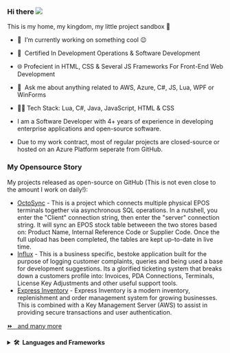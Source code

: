 ### Hi there <a href="http://www.Joelwoods.uk/"><img src="https://media.giphy.com/media/hvRJCLFzcasrR4ia7z/giphy.gif" width="25px"></a>
This is my home, my kingdom, my little project sandbox :rofl:

- 🔭 &nbsp;I’m currently working on something cool :wink:
- 🌱 &nbsp;Certified In Development Operations & Software Development
- 🌐 Profecient in HTML, CSS & Several JS Frameworks For Front-End Web Development
- 💬 &nbsp;Ask me about anything related to AWS, Azure, C#, JS, Lua, WPF or WinForms
- 👨‍💻 Tech Stack: Lua, C#, Java, JavaScript, HTML & CSS

- I am a Software Developer with 4+ years of experience in developing enterprise applications and open-source software.
- Due to my work contract, most of regular projects are closed-source or hosted on an Azure Platform seperate from GitHub.

### My Opensource Story
My projects released as open-source on GitHub (This is not even close to the amount I work on daily!):
- [OctoSync](https://github.com/NebulaFX/OctoSync) - This is a project which connects multiple physical EPOS terminals together via asynchronous SQL operations. In a nutshell, you enter the "Client" connection string, then enter the "server" connection string. It will sync an EPOS stock table betweeen the two stores based on: Product Name, Internal Reference Code or Supplier Code. Once the full upload has been completed, the tables are kept up-to-date in live time.
- [Influx](https://github.com/NebulaFX/PremierEPOS_InfluxTicketing) - This is a business specific, bestoke application built for the purpose of logging customer complaints, queries and being used a base for development suggestions. Its a glorified ticketing system that breaks down a customers profile into: Invoices, PDA Connections, Terminals, License Key Adjustments and other useful support tools.
-  [Express Inventory](https://github.com/NebulaFX/-In-Dev-Express-Inventory) - Express Inventory is a modern inventory, replenishment and order management system for growing businesses. This is combined with a Key Management Server (AWS) to assist in providing secure transactions and user authentication.

[⏩ &nbsp; and many more](https://github.com/NebulaFX?tab=repositories) 

<details>
  <summary><b>🛠️&nbsp;&nbsp;Languages&nbsp;and&nbsp;Frameworks&nbsp;</b></summary>
  <br/>
  <p align="left"> <a href="https://expressjs.com/" target="_blank"> <img src="https://w7.pngwing.com/pngs/925/447/png-transparent-express-js-node-js-javascript-mongodb-node-js-text-trademark-logo.png" alt="express" width="40" height="40"/> </a> <a href="https://cordova.apache.org/" target="_blank"> <a href="https://docs.microsoft.com/en-us/dotnet/csharp/" target="_blank"> <img src="https://pluralsight.imgix.net/paths/path-icons/csharp-e7b8fcd4ce.png" alt="c#" width="40" height="40"/> <a href="https://www.javascript.com/" target="_blank"> <img src="https://raw.githubusercontent.com/devicons/devicon/2ae2a900d2f041da66e950e4d48052658d850630/icons/javascript/javascript-plain.svg" alt="js" width="40" height="40"/> <a href="https://nodejs.org/en/" target="_blank"> <img src="https://pluralsight2.imgix.net/paths/images/nodejs-45adbe594d.png" alt="node" width="40" height="40"/></a>
</details>
